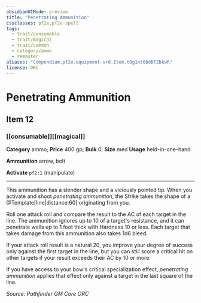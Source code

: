 ```yaml
---
obsidianUIMode: preview
title: "Penetrating Ammunition"
cssclasses: pf2e,pf2e-spell
tags:
  - trait/consumable
  - trait/magical
  - trait/common
  - category/ammo
  - remaster
aliases: "Compendium.pf2e.equipment-srd.Item.tOg1nt08dBTZbkwR"
license: ORC
---
```

# Penetrating Ammunition
## Item 12
### [[consumable]][[magical]]

**Category** ammo; 
**Price** 400 gp; 
**Bulk** 0; **Size** med
**Usage** held-in-one-hand

**Ammunition** arrow, bolt

**Activate** `pf2:1` (manipulate)

* * *

This ammunition has a slender shape and a viciously pointed tip. When you activate and shoot _penetrating ammunition_, the Strike takes the shape of a @Template\[line|distance:60\] originating from you.

Roll one attack roll and compare the result to the AC of each target in the line. The ammunition ignores up to 10 of a target's resistance, and it can penetrate walls up to 1 foot thick with Hardness 10 or less. Each target that takes damage from this ammunition also takes 1d6 bleed.

If your attack roll result is a natural 20, you improve your degree of success only against the first target in the line, but you can still score a critical hit on other targets if your result exceeds their AC by 10 or more.

If you have access to your bow's critical specialization effect, _penetrating ammunition_ applies that effect only against a target in the last square of the line.

*Source: Pathfinder GM Core*
*ORC*